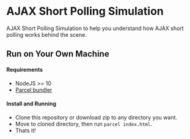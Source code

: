 # AJAX Short Polling Simulation

AJAX Short Polling Simulation to help you understand how AJAX short polling works behind the scene.

## Run on Your Own Machine

#### Requirements

* NodeJS >= 10
* [Parcel bundler](https://parceljs.org)

#### Install and Running

* Clone this repository or download zip to any directory you want.
* Move to cloned directory, then run `parcel index.html`.
* Thats it!
